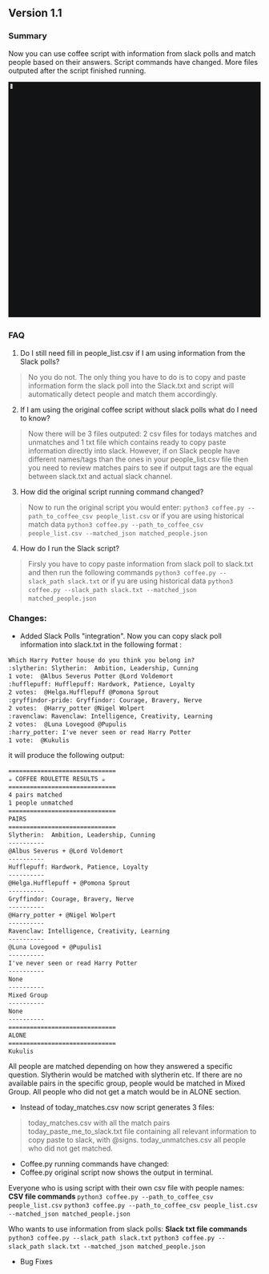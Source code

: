 ## Version 1.1
### Summary
Now you can use coffee script with information from slack polls and match people based on their answers.
Script commands have changed.
More files outputed after the script finished running.

![Terminal V1.1](coffee1.gif)

### FAQ
1. Do I still need fill in people_list.csv if I am using information from the Slack polls?
> No you do not. The only thing you have to do is to copy and paste information form the slack
> poll into the Slack.txt and script will automatically detect people and match them accordingly.
2. If I am using the original coffee script without slack polls what do I need to know?
> Now there will be 3 files outputed: 2 csv files for todays matches and unmatches and 1 txt file
> which contains ready to copy paste information directly into slack. However, if on Slack people have
> different names/tags than the ones in your people_list.csv file then you need to review matches pairs
> to see if output tags are the equal between slack.txt and actual slack channel.
3. How did the original script running command changed?
> Now to run the original script you would enter:
```python3 coffee.py --path_to_coffee_csv people_list.csv```
> or if you are using historical match data
```python3 coffee.py --path_to_coffee_csv people_list.csv --matched_json matched_people.json```
4. How do I run the Slack script?
> Firsly you have to copy paste information from slack poll to slack.txt and then run the following commands
```python3 coffee.py --slack_path slack.txt```
>or if yu are using historical data
```python3 coffee.py --slack_path slack.txt --matched_json matched_people.json```

### Changes:
* Added Slack Polls "integration". Now you can copy slack poll information into slack.txt in the following
format : 
```
Which Harry Potter house do you think you belong in?
:slytherin: Slytherin:  Ambition, Leadership, Cunning
1 vote:  @Albus Severus Potter @Lord Voldemort
:hufflepuff: Hufflepuff: Hardwork, Patience, Loyalty
2 votes:  @Helga.Hufflepuff @Pomona Sprout 
:gryffindor-pride: Gryffindor: Courage, Bravery, Nerve
2 votes:  @Harry_potter @Nigel Wolpert 
:ravenclaw: Ravenclaw: Intelligence, Creativity, Learning
2 votes:  @Luna Lovegood @Pupulis
:harry_potter: I've never seen or read Harry Potter
1 vote:  @Kukulis 
```

it will produce the following output:
```
==============================
☕️ COFFEE ROULETTE RESULTS ☕️
==============================
4 pairs matched
1 people unmatched
==============================
PAIRS
==============================
Slytherin:  Ambition, Leadership, Cunning
----------
@Albus Severus + @Lord Voldemort
----------
Hufflepuff: Hardwork, Patience, Loyalty
----------
@Helga.Hufflepuff + @Pomona Sprout
----------
Gryffindor: Courage, Bravery, Nerve
----------
@Harry_potter + @Nigel Wolpert
----------
Ravenclaw: Intelligence, Creativity, Learning
----------
@Luna Lovegood + @Pupulis1
----------
I've never seen or read Harry Potter
----------
None
----------
Mixed Group
----------
None
----------
==============================
ALONE
==============================
Kukulis
```

All people are matched depending on how they answered a specific question. Slytherin would be matched with slytherin etc. If there are no available pairs in the specific group, people would be matched in Mixed Group. All people who did not get a match would be in ALONE section.

* Instead of today_matches.csv now script generates 3 files:
> today_matches.csv with all the match pairs
> today_paste_me_to_slack.txt file containing all relevant information to copy paste to slack, with @signs.
> today_unmatches.csv all people who did not get matched.

* Coffee.py running commands have changed:
* Coffee.py original script now shows the output in terminal.

Everyone who is using script with their own csv file with people names:
<b> CSV file commands </b>
```python3 coffee.py --path_to_coffee_csv people_list.csv```
```python3 coffee.py --path_to_coffee_csv people_list.csv --matched_json matched_people.json```

Who wants to use information from slack polls:
<b>Slack txt file commands</b>
```python3 coffee.py --slack_path slack.txt```
```python3 coffee.py --slack_path slack.txt --matched_json matched_people.json```

* Bug Fixes
